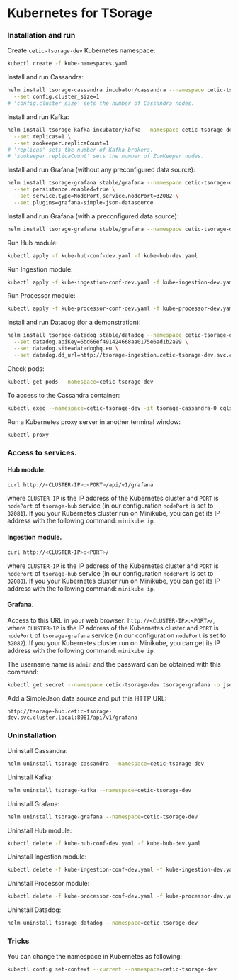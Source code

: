 # Kubernetes for TSorage

### Installation and run

Create `cetic-tsorage-dev` Kubernetes namespace:

```sh
kubectl create -f kube-namespaces.yaml
```

Install and run Cassandra:

```sh
helm install tsorage-cassandra incubator/cassandra --namespace cetic-tsorage-dev \
  --set config.cluster_size=1
# 'config.cluster_size' sets the number of Cassandra nodes.
```

Install and run Kafka:

```sh
helm install tsorage-kafka incubator/kafka --namespace cetic-tsorage-dev \
  --set replicas=1 \
  --set zookeeper.replicaCount=1
# 'replicas' sets the number of Kafka brokers.
# 'zookeeper.replicaCount' sets the number of ZooKeeper nodes.
```

Install and run Grafana (without any preconfigured data source):

```sh
helm install tsorage-grafana stable/grafana --namespace cetic-tsorage-dev \
  --set persistence.enabled=true \
  --set service.type=NodePort,service.nodePort=32082 \
  --set plugins=grafana-simple-json-datasource
```

Install and run Grafana (with a preconfigured data source):

```sh
helm install tsorage-grafana stable/grafana --namespace cetic-tsorage-dev -f kube-grafana-values-dev.yaml
```

Run Hub module:

```sh
kubectl apply -f kube-hub-conf-dev.yaml -f kube-hub-dev.yaml
```

Run Ingestion module:

```sh
kubectl apply -f kube-ingestion-conf-dev.yaml -f kube-ingestion-dev.yaml
```

Run Processor module:

```sh
kubectl apply -f kube-processor-conf-dev.yaml -f kube-processor-dev.yaml
```

Install and run Datadog (for a demonstration):

```sh
helm install tsorage-datadog stable/datadog --namespace cetic-tsorage-dev \
  --set datadog.apiKey=6bd66ef491424668aa0175e6ad1b2a99 \
  --set datadog.site=datadoghq.eu \
  --set datadog.dd_url=http://tsorage-ingestion.cetic-tsorage-dev.svc.cluster.local:8080
```

Check pods:

```sh
kubectl get pods --namespace=cetic-tsorage-dev
```

To access to the Cassandra container: 

```sh
kubectl exec --namespace=cetic-tsorage-dev -it tsorage-cassandra-0 cqlsh
```

Run a Kubernetes proxy server in another terminal window:

```sh
kubectl proxy
```

### Access to services.

#### Hub module.

```sh
curl http://<CLUSTER-IP>:<PORT>/api/v1/grafana
```

where `CLUSTER-IP` is the IP address of the Kubernetes cluster and `PORT` is `nodePort` of `tsorage-hub` service (in our configuration `nodePort` is set to `32081`). If you your Kubernetes cluster run on Minikube, you can get its IP address with the following command: `minikube ip`.

#### Ingestion module.

```sh
curl http://<CLUSTER-IP>:<PORT>/
```

where `CLUSTER-IP` is the IP address of the Kubernetes cluster and `PORT` is `nodePort` of `tsorage-hub` service (in our configuration `nodePort` is set to `32080`). If you your Kubernetes cluster run on Minikube, you can get its IP address with the following command: `minikube ip`.

#### Grafana.

Access to this URL in your web browser: `http://<CLUSTER-IP>:<PORT>/`, where `CLUSTER-IP` is the IP address of the Kubernetes cluster and `PORT` is `nodePort` of `tsorage-grafana` service (in our configuration `nodePort` is set to `32082`). If you your Kubernetes cluster run on Minikube, you can get its IP address with the following command: `minikube ip`.

The username name is `admin` and the passward can be obtained with this command:

```sh
kubectl get secret --namespace cetic-tsorage-dev tsorage-grafana -o jsonpath="{.data.admin-password}" | base64 --decode ; echo
```

Add a SimpleJson data source and put this HTTP URL:

```
http://tsorage-hub.cetic-tsorage-dev.svc.cluster.local:8081/api/v1/grafana
```

### Uninstallation

Uninstall Cassandra:

```sh
helm uninstall tsorage-cassandra --namespace=cetic-tsorage-dev
```

Uninstall Kafka:

```sh
helm uninstall tsorage-kafka --namespace=cetic-tsorage-dev
```

Uninstall Grafana:

```sh
helm uninstall tsorage-grafana --namespace=cetic-tsorage-dev
```

Uninstall Hub module:

```sh
kubectl delete -f kube-hub-conf-dev.yaml -f kube-hub-dev.yaml
```

Uninstall Ingestion module:

```sh
kubectl delete -f kube-ingestion-conf-dev.yaml -f kube-ingestion-dev.yaml
```

Uninstall Processor module:

```sh
kubectl delete -f kube-processor-conf-dev.yaml -f kube-processor-dev.yaml
```

Uninstall Datadog:

```sh
helm uninstall tsorage-datadog --namespace=cetic-tsorage-dev
```

### Tricks

You can change the namespace in Kubernetes as following:

```sh
kubectl config set-context --current --namespace=cetic-tsorage-dev
```
